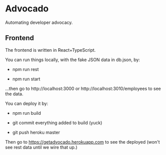# Advocado

Automating developer advocacy.

## Frontend

The frontend is written in React+TypeScript.

You can run things locally, with the fake JSON data in db.json, by:

- npm run rest

- npm run start

...then go to http://localhost:3000 or http://localhost:3010/employees 
to see the data.

You can deploy it by:

- npm run build

- git commit everything added to build (yuck)

- git push heroku master

Then go to https://getadvocado.herokuapp.com to see the deployed 
(won't see rest data until we wire that up.)
